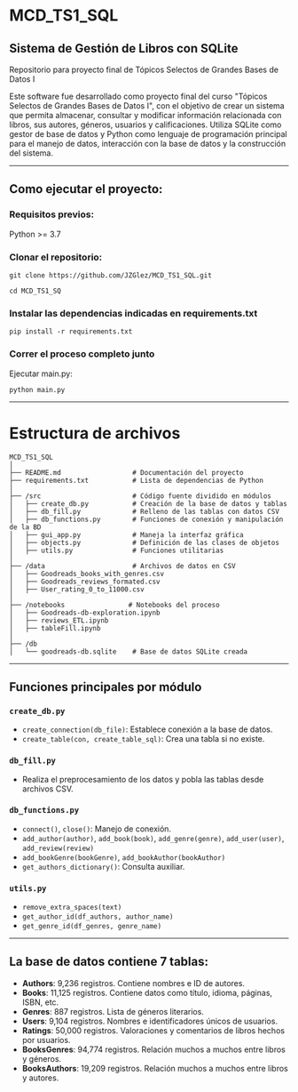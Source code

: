 # MCD_TS1_SQL
## Sistema de Gestión de Libros con SQLite
Repositorio para proyecto final de Tópicos Selectos de Grandes Bases de Datos I

Este software fue desarrollado como proyecto final del curso "Tópicos Selectos de Grandes Bases de Datos I", con el objetivo de crear un sistema que permita almacenar, consultar y modificar información relacionada con libros, sus autores, géneros, usuarios y calificaciones. Utiliza SQLite como gestor de base de datos y Python como lenguaje de programación principal para el manejo de datos, interacción con la base de datos y la construcción del sistema.

---

## Como ejecutar el proyecto:
### Requisitos previos:
 Python >= 3.7
### Clonar el repositorio:
```git clone https://github.com/JZGlez/MCD_TS1_SQL.git```

```cd MCD_TS1_SQ```
### Instalar las dependencias indicadas en requirements.txt
```pip install -r requirements.txt```

### Correr el proceso completo junto
Ejecutar main.py:

```python main.py```

---

# Estructura de archivos 

```
MCD_TS1_SQL
│
├── README.md                  # Documentación del proyecto
├── requirements.txt           # Lista de dependencias de Python
│
├── /src                       # Código fuente dividido en módulos
│   ├── create_db.py           # Creación de la base de datos y tablas
│   ├── db_fill.py             # Relleno de las tablas con datos CSV
│   ├── db_functions.py        # Funciones de conexión y manipulación de la BD
│   ├── gui_app.py             # Maneja la interfaz gráfica
│   ├── objects.py             # Definición de las clases de objetos
│   ├── utils.py               # Funciones utilitarias
│
├── /data                      # Archivos de datos en CSV
│   ├── Goodreads_books_with_genres.csv
│   ├── Goodreads_reviews_formated.csv
│   ├── User_rating_0_to_11000.csv
│
├── /notebooks                # Notebooks del proceso
│   ├── Goodreads-db-exploration.ipynb
│   ├── reviews_ETL.ipynb
│   ├── tableFill.ipynb
│
├── /db
│   └── goodreads-db.sqlite    # Base de datos SQLite creada
```

---


## Funciones principales por módulo

### `create_db.py`

- `create_connection(db_file)`: Establece conexión a la base de datos.
- `create_table(con, create_table_sql)`: Crea una tabla si no existe.

### `db_fill.py`

- Realiza el preprocesamiento de los datos y pobla las tablas desde archivos CSV.

### `db_functions.py`

- `connect()`, `close()`: Manejo de conexión.
- `add_author(author)`, `add_book(book)`, `add_genre(genre)`, `add_user(user)`, `add_review(review)`
- `add_bookGenre(bookGenre)`, `add_bookAuthor(bookAuthor)`
- `get_authors_dictionary()`: Consulta auxiliar.

### `utils.py`

- `remove_extra_spaces(text)`
- `get_author_id(df_authors, author_name)`
- `get_genre_id(df_genres, genre_name)`

---

## La base de datos contiene 7 tablas:

- **Authors**: 9,236 registros. Contiene nombres e ID de autores.
- **Books**: 11,125 registros. Contiene datos como título, idioma, páginas, ISBN, etc.
- **Genres**: 887 registros. Lista de géneros literarios.
- **Users**: 9,104 registros. Nombres e identificadores únicos de usuarios.
- **Ratings**: 50,000 registros. Valoraciones y comentarios de libros hechos por usuarios.
- **BooksGenres**: 94,774 registros. Relación muchos a muchos entre libros y géneros.
- **BooksAuthors**: 19,209 registros. Relación muchos a muchos entre libros y autores.